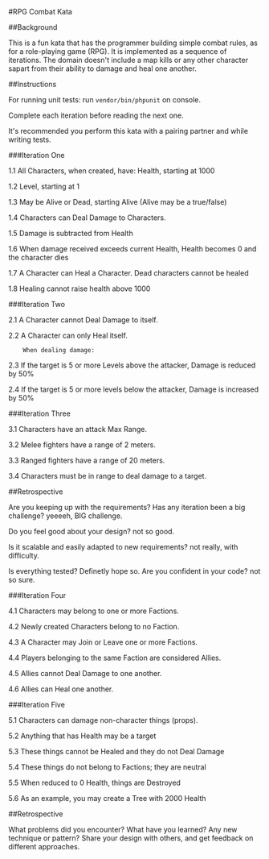 #RPG Combat Kata

##Background

This is a fun kata that has the programmer building simple combat rules, as for a role-playing game (RPG). It is implemented as a sequence of iterations. The domain doesn't include a map kills or any other character sapart from their ability to damage and heal one another.

##Instructions

For running unit tests: run ```vendor/bin/phpunit``` on console.

Complete each iteration before reading the next one.

It's recommended you perform this kata with a pairing partner and while writing tests.


###Iteration One

1.1     All Characters, when created, have:
        Health, starting at 1000

1.2      Level, starting at 1

1.3     May be Alive or Dead, starting Alive (Alive may be a true/false)

1.4     Characters can Deal Damage to Characters.

1.5     Damage is subtracted from Health

1.6     When damage received exceeds current 
        Health, Health becomes 0 and the character dies

1.7     A Character can Heal a Character.
        Dead characters cannot be healed

1.8     Healing cannot raise health above 1000


###Iteration Two

2.1     A Character cannot Deal Damage to itself.

2.2     A Character can only Heal itself.
        
        When dealing damage:

2.3     If the target is 5 or more Levels above the attacker, Damage is reduced by 50%

2.4     If the target is 5 or more levels below    the attacker, Damage is increased by 50%


###Iteration Three

3.1     Characters have an attack Max Range.

3.2     Melee fighters have a range of 2 meters.

3.3     Ranged fighters have a range of 20 meters.

3.4     Characters must be in range to deal damage to a target.

##Retrospective

Are you keeping up with the requirements? Has any iteration been a big challenge? yeeeeh, BIG challenge.

Do you feel good about your design? not so good.

Is it scalable and easily adapted to new requirements? not really, with difficulty.

Is everything tested? Definetly hope so. Are you confident in your code? not so sure.

###Iteration Four

4.1     Characters may belong to one or more Factions.

4.2     Newly created Characters belong to no Faction.

4.3     A Character may Join or Leave one or more Factions.

4.4     Players belonging to the same Faction are considered Allies.

4.5     Allies cannot Deal Damage to one another.

4.6     Allies can Heal one another.


###Iteration Five

5.1 Characters can damage non-character things (props).

5.2 Anything that has Health may be a target

5.3 These things cannot be Healed and they do not Deal Damage

5.4 These things do not belong to Factions; they are neutral

5.5 When reduced to 0 Health, things are Destroyed

5.6 As an example, you may create a Tree with 2000 Health


##Retrospective

What problems did you encounter?
What have you learned? Any new technique or pattern?
Share your design with others, and get feedback on different approaches.
